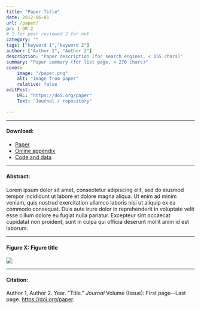 ```yaml
---
title: "Paper Title" 
date: 2012-06-01
url: /paper/
pr: 1 OR 2
# 1 for peer reviewed 2 for not
category: ""
tags: ["keyword 1","keyword 2"]
author: ["Author 1", "Author 2"]
description: "Paper description (for search engines, < 155 chars)" 
summary: "Paper summary (for list page, < 270 chars)" 
cover:
    image: "/paper.png"
    alt: "Image from paper"
    relative: false
editPost:
    URL: "https://doi.org/paper"
    Text: "Journal / repository"

---
```


---

#### Download:

- [Paper](/paper.pdf)
- [Online appendix](/appendix.pdf)
- [Code and data](https://github.com/paper)

---

#### Abstract:

Lorem ipsum dolor sit amet, consectetur adipiscing elit, sed do eiusmod tempor incididunt ut labore et dolore magna aliqua. Ut enim ad minim veniam, quis nostrud exercitation ullamco laboris nisi ut aliquip ex ea commodo consequat. Duis aute irure dolor in reprehenderit in voluptate velit esse cillum dolore eu fugiat nulla pariatur. Excepteur sint occaecat cupidatat non proident, sunt in culpa qui officia deserunt mollit anim id est laborum.

---

#### Figure X:  Figure title

![](/paper.png)

---

#### Citation:

Author 1, Author 2. Year. "Title." *Journal* Volume (Issue): First page--Last page. https://doi.org/paper.

